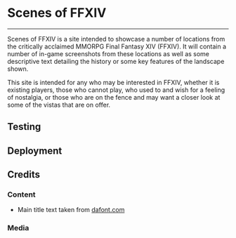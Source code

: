 # Scenes of FFXIV #
<hr>
Scenes of FFXIV is a site intended to showcase a number of locations from the critically acclaimed MMORPG Final Fantasy XIV (FFXIV).
It will contain a number of in-game screenshots from these locations as well as some descriptive text detailing the history or some key features of the landscape shown.

This site is intended for any who may be interested in FFXIV, whether it is existing players, those who cannot play, who used to and wish for a feeling of nostalgia, or those who are on the fence and may want a closer look at some of the vistas that are on offer.

## Testing ##

## Deployment ## 

## Credits ##
### Content ###
- Main title text taken from [dafont.com](https://www.dafont.com/final-fantasy.font)
### Media ###